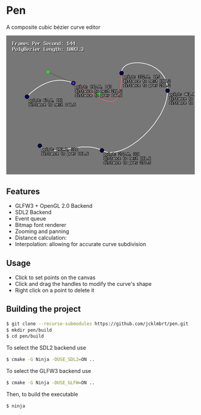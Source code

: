 # Pen
A composite cubic bézier curve editor

![Screen Shot](resource/img/screenshot.png)
## Features
- GLFW3 + OpenGL 2.0 Backend
- SDL2 Backend
- Event queue
- Bitmap font renderer
- Zooming and panning
- Distance calculation: 
- Interpolation: allowing for accurate curve subdivision

## Usage
- Click to set points on the canvas
- Click and drag the handles to modify the curve's shape
- Right click on a point to delete it

## Building the project
```bash
$ git clone --recurse-submodules https://github.com/jcklmbrt/pen.git
$ mkdir pen/build
$ cd pen/build
```
To select the SDL2 backend use
```bash
$ cmake -G Ninja -DUSE_SDL2=ON .. 
```
To select the GLFW3 backend use
```bash
$ cmake -G Ninja -DUSE_GLFW=ON ..
```
Then, to build the executable
```bash
$ ninja
```
